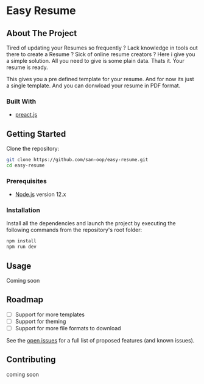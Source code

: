 # Easy Resume
## About The Project

Tired of updating your Resumes so frequently ?
Lack knowledge in tools out there to create a Resume ?
Sick of online resume creators ?
Here i give you a simple solution. All you need to give is some plain data. Thats it.
Your resume is ready.

This gives you a pre defined template for your resume. And for now its just a single template.
And you can donwload your resume in PDF format.

### Built With

* [preact.js](https://preactjs.com/)

## Getting Started

Clone the repository:

```bash
git clone https://github.com/san-oop/easy-resume.git
cd easy-resume
```

### Prerequisites

- [Node.js](https://nodejs.org/) version 12.x

### Installation

Install all the dependencies and launch the project by executing the following commands from the repository's root folder:

```bash
npm install
npm run dev
```

## Usage

Coming soon

## Roadmap

- [ ] Support for more templates
- [ ] Support for theming
- [ ] Support for more file formats to download

See the [open issues](https://github.com/san-oop/easy-resume/issues) for a full list of proposed features (and known issues).

## Contributing

coming soon